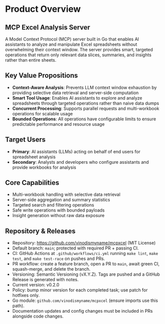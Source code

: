 # Product Overview

## MCP Excel Analysis Server

A Model Context Protocol (MCP) server built in Go that enables AI assistants to analyze and manipulate Excel spreadsheets without overwhelming their context window. The server provides smart, targeted operations that return only relevant data slices, summaries, and insights rather than entire sheets.

## Key Value Propositions

- **Context-Aware Analysis**: Prevents LLM context window exhaustion by providing selective data retrieval and server-side computation
- **Smart Tool Usage**: Enables AI assistants to explore and analyze spreadsheets through targeted operations rather than naive data dumps  
- **Concurrent Processing**: Supports parallel requests and multi-workbook operations for scalable usage
- **Bounded Operations**: All operations have configurable limits to ensure predictable performance and resource usage

## Target Users

- **Primary**: AI assistants (LLMs) acting on behalf of end users for spreadsheet analysis
- **Secondary**: Analysts and developers who configure assistants and provide workbooks for analysis

## Core Capabilities

- Multi-workbook handling with selective data retrieval
- Server-side aggregation and summary statistics
- Targeted search and filtering operations
- Safe write operations with bounded payloads
- Insight generation without raw data exposure

## Repository & Releases

- Repository: https://github.com/vinodismyname/mcpxcel (MIT License)
- Default branch: `main`; protected with required PR + passing CI.
- CI: GitHub Actions at `.github/workflows/ci.yml` running `make lint`, `make test`, and `make test-race` on pushes and PRs.
- PR workflow: create a feature branch, open a PR to `main`, await green CI, squash-merge, and delete the branch.
- Versioning: Semantic Versioning (vX.Y.Z). Tags are pushed and a GitHub Release is generated with notes.
- Current version: v0.2.0
- Policy: bump minor version for each completed task; use patch for hotfixes only.
- Go module: `github.com/vinodismyname/mcpxcel` (ensure imports use this path).
- Documentation updates and config changes must be included in PRs alongside code changes.
